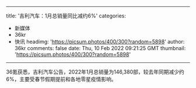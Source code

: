 
---
title: '吉利汽车：1月总销量同比减约6%'
categories: 
 - 新媒体
 - 36kr
 - 快讯
headimg: 'https://picsum.photos/400/300?random=5898'
author: 36kr
comments: false
date: Thu, 10 Feb 2022 09:21:25 GMT
thumbnail: 'https://picsum.photos/400/300?random=5898'
---

<div>   
36氪获悉，吉利汽车公告，2022年1月总销量为146,380部，较去年同期减少约6%，主要受春节假期提前和各地零星疫情影响。  
</div>
            